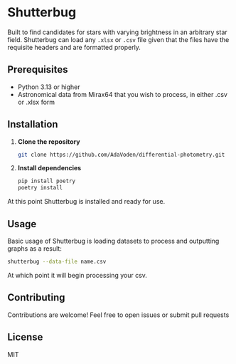 # Shutterbug

Built to find candidates for stars with varying brightness in an arbitrary star field. Shutterbug can load any `.xlsx` or `.csv` file given that the files have the requisite headers and are formatted properly. 

## Prerequisites

- Python 3.13 or higher
- Astronomical data from Mirax64 that you wish to process, in either .csv or .xlsx form

## Installation

1. **Clone the repository**
    ```bash
    git clone https://github.com/AdaVoden/differential-photometry.git
    ```
2. **Install dependencies**

    ```bash
    pip install poetry
    poetry install
    ```
At this point Shutterbug is installed and ready for use.


## Usage

Basic usage of Shutterbug is loading datasets to process and outputting graphs as a result:

```bash
shutterbug --data-file name.csv
```

At which point it will begin processing your csv.

## Contributing

Contributions are welcome! Feel free to open issues or submit pull requests

## License

MIT